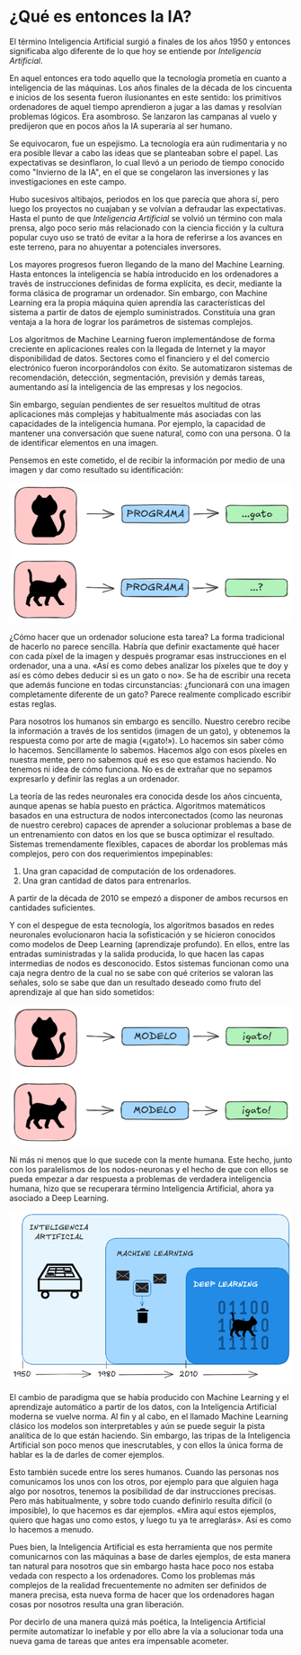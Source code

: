 # ¿Qué es entonces la IA?

El término Inteligencia Artificial surgió a finales de los años 1950 y entonces significaba algo diferente de lo que hoy se entiende por _Inteligencia Artificial_.

En aquel entonces era todo aquello que la tecnología prometía en cuanto a inteligencia de las máquinas. Los años finales de la década de los cincuenta e inicios de los sesenta fueron ilusionantes en este sentido: los primitivos ordenadores de aquel tiempo aprendieron a jugar a las damas y resolvían problemas lógicos. Era asombroso. Se lanzaron las campanas al vuelo y predijeron que en pocos años la IA superaría al ser humano.

Se equivocaron, fue un espejismo. La tecnología era aún rudimentaria y no era posible llevar a cabo las ideas que se planteaban sobre el papel. Las expectativas se desinflaron, lo cual llevó a un periodo de tiempo conocido como "Invierno de la IA", en el que se congelaron las inversiones y las investigaciones en este campo.

Hubo sucesivos altibajos, periodos en los que parecía que ahora sí, pero luego los proyectos no cuajaban y se volvían a defraudar las expectativas. Hasta el punto de que _Inteligencia Artificial_ se volvió un término con mala prensa, algo poco serio más relacionado con la ciencia ficción y la cultura popular cuyo uso se trató de evitar a la hora de referirse a los avances en este terreno, para no ahuyentar a potenciales inversores.

Los mayores progresos fueron llegando de la mano del Machine Learning. Hasta entonces la inteligencia se había introducido en los ordenadores a través de instrucciones definidas de forma explícita, es decir, mediante la forma clásica de programar un ordenador. Sin embargo, con Machine Learning era la propia máquina quien aprendía las características del sistema a partir de datos de ejemplo suministrados. Constituía una gran ventaja a la hora de lograr los parámetros de sistemas complejos.

Los algoritmos de Machine Learning fueron implementándose de forma creciente en aplicaciones reales con la llegada de Internet y la mayor disponibilidad de datos. Sectores como el financiero y el del comercio electrónico fueron incorporándolos con éxito. Se automatizaron sistemas de recomendación, detección, segmentación, previsión y demás tareas, aumentando así la inteligencia de las empresas y los negocios.

Sin embargo, seguían pendientes de ser resueltos multitud de otras aplicaciones más complejas y habitualmente más asociadas con las capacidades de la inteligencia humana. Por ejemplo, la capacidad de mantener una conversación que suene natural, como con una persona. O la de identificar elementos en una imagen.

Pensemos en este cometido, el de recibir la información por medio de una imagen y dar como resultado su identificación:

![](imgs/draw_029.png)

¿Cómo hacer que un ordenador solucione esta tarea? La forma tradicional de hacerlo no parece sencilla. Habría que definir exactamente qué hacer con cada píxel de la imagen y después programar esas instrucciones en el ordenador, una a una. «Así es como debes analizar los píxeles que te doy y así es cómo debes deducir si es un gato o no». Se ha de escribir una receta que además funcione en todas circunstancias: ¿funcionará con una imagen completamente diferente de un gato? Parece realmente complicado escribir estas reglas.

Para nosotros los humanos sin embargo es sencillo. Nuestro cerebro recibe la información a través de los sentidos (imagen de un gato), y obtenemos la respuesta como por arte de magia («¡gato!»). Lo hacemos sin saber cómo lo hacemos. Sencillamente lo sabemos. Hacemos algo con esos píxeles en nuestra mente, pero no sabemos qué es eso que estamos haciendo. No tenemos ni idea de cómo funciona. No es de extrañar que no sepamos expresarlo y definir las reglas a un ordenador.

La teoría de las redes neuronales era conocida desde los años cincuenta, aunque apenas se había puesto en práctica. Algoritmos matemáticos basados en una estructura de nodos interconectados (como las neuronas de nuestro cerebro) capaces de aprender a solucionar problemas a base de un entrenamiento con datos en los que se busca optimizar el resultado. Sistemas tremendamente flexibles, capaces de abordar los problemas más complejos, pero con dos requerimientos impepinables:

1. Una gran capacidad de computación de los ordenadores.
2. Una gran cantidad de datos para entrenarlos.

A partir de la década de 2010 se empezó a disponer de ambos recursos en cantidades suficientes.

Y con el despegue de esta tecnología, los algoritmos basados en redes neuronales evolucionaron hacia la sofisticación y se hicieron conocidos como modelos de Deep Learning (aprendizaje profundo). En ellos, entre las entradas suministradas y la salida producida, lo que hacen las capas intermedias de nodos es desconocido. Estos sistemas funcionan como una caja negra dentro de la cual no se sabe con qué criterios se valoran las señales, solo se sabe que dan un resultado deseado como fruto del aprendizaje al que han sido sometidos:

![](imgs/draw_030.png)

Ni más ni menos que lo que sucede con la mente humana. Este hecho, junto con los paralelismos de los nodos-neuronas y el hecho de que con ellos se pueda empezar a dar respuesta a problemas de verdadera inteligencia humana, hizo que se recuperara término Inteligencia Artificial, ahora ya asociado a Deep Learning.

![](imgs/draw_031.png)

El cambio de paradigma que se había producido con Machine Learning y el aprendizaje automático a partir de los datos, con la Inteligencia Artificial moderna se vuelve norma. Al fin y al cabo, en el llamado Machine Learning clásico los modelos son interpretables y aún se puede seguir la pista analítica de lo que están haciendo. Sin embargo, las tripas de la Inteligencia Artificial son poco menos que inescrutables, y con ellos la única forma de hablar es la de darles de comer ejemplos.

Esto también sucede entre los seres humanos. Cuando las personas nos comunicamos los unos con los otros, por ejemplo para que alguien haga algo por nosotros, tenemos la posibilidad de dar instrucciones precisas. Pero más habitualmente, y sobre todo cuando definirlo resulta difícil (o imposible), lo que hacemos es dar ejemplos. «Mira aquí estos ejemplos, quiero que hagas uno como estos, y luego tu ya te arreglarás». Así es como lo hacemos a menudo.

Pues bien, la Inteligencia Artificial es esta herramienta que nos permite comunicarnos con las máquinas a base de darles ejemplos, de esta manera tan natural para nosotros que sin embargo hasta hace poco nos estaba vedada con respecto a los ordenadores. Como los problemas más complejos de la realidad frecuentemente no admiten ser definidos de manera precisa, esta nueva forma de hacer que los ordenadores hagan cosas por nosotros resulta una gran liberación.

Por decirlo de una manera quizá más poética, la Inteligencia Artificial permite automatizar lo inefable y por ello abre la vía a solucionar toda una nueva gama de tareas que antes era impensable acometer.